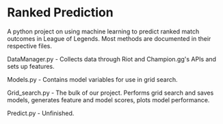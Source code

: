 # Ranked Prediction
A python project on using machine learning to predict ranked match outcomes in League of Legends. Most methods
are documented in their respective files.

DataManager.py - Collects data through Riot and Champion.gg's APIs and sets up features.

Models.py - Contains model variables for use in grid search.

Grid_search.py - The bulk of our project. Performs grid search and saves models, generates feature and model scores,
plots model performance.

Predict.py - Unfinished.
